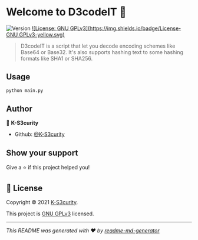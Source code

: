 # Welcome to D3codeIT 👋
![Version](https://img.shields.io/badge/version-1.0-blue.svg?cacheSeconds=2592000)
[![License: GNU GPLv3](https://img.shields.io/badge/License-GNU GPLv3-yellow.svg)](https://gnu.org)

> D3codeIT is a script that let you decode encoding schemes like Base64 or Base32. It's also supports hashing text to some hashing formats like SHA1 or SHA256.

## Usage

```sh
python main.py
```

## Author

👤 **K-S3curity**

* Github: [@K-S3curity](https://github.com/K-S3curity)

## Show your support

Give a ⭐️ if this project helped you!


## 📝 License

Copyright © 2021 [K-S3curity](https://github.com/K-S3curity).

This project is [GNU GPLv3](https://gnu.org) licensed.

***
_This README was generated with ❤️ by [readme-md-generator](https://github.com/kefranabg/readme-md-generator)_